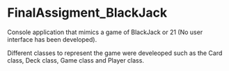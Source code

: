 # FinalAssigment_BlackJack
Console application that mimics a game of BlackJack or 21 (No user interface has been developed).

Different classes to represent the game were develeoped such as the Card class, Deck class, Game class and Player class.
